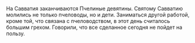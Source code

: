 На Савватия заканчиваются Пчелиные девятины. Святому Савватию молились не только пчеловоды, но и дети. Заниматься другой работой, кроме той, что связана с пчеловодством, в этот день считалось большим грехом. Говорили, что все сделанное сегодня не пойдет на пользу.

